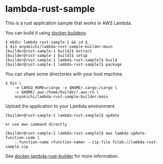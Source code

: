 # lambda-rust-sample

This is a rust application sample that works in AWS Lambda.

You can build it using [docker-buildenv](https://github.com/anyakichi/docker-buildenv).

```
$ mkdir lambda rust-sample-1 && cd $_
$ din anyakichi/lambda-rust-sample-builder:main
[builder@rust-sample-1 build]$ extract
[builder@rust-sample-1 build]$ setup
[builder@rust-sample-1 lambda-rust-sample]$ build
[builder@rust-sample-1 lambda-rust-sample]$ package
```

You can share some directories with your host machine.

```
$ din \
    -e CARGO_HOME=/cargo -v $HOME/.cargo:/cargo \
    -v $HOME/.aws:/home/builder/.aws:ro \
    anyakichi/lambda-rust-sample-builder:main
```

Upload the application to your Lambda environment.

```
[builder@rust-sample-1 lambda-rust-sample]$ update

or use aws command directly

[builder@rust-sample-1 lambda-rust-sample]$ aws lambda update-function-code \
    --function-name <function-name> --zip-file fileb://lambda-rust-sample.zip
```

See [docker-lambda-rust-builder](https://github.com/anyakichi/docker-lambda-rust-builder) for more information.
